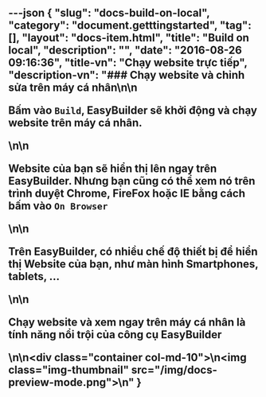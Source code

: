 ---json
{
    "slug": "docs-build-on-local",
    "category": "document.getttingstarted",
    "tag": [],
    "layout": "docs-item.html",
    "title": "Build on local",
    "description": "",
    "date": "2016-08-26 09:16:36",
    "title-vn": "Chạy website trực tiếp",
    "description-vn": "### Chạy website và chỉnh sửa trên máy cá nhân\n\n<p>Bấm vào ```Build```, EasyBuilder sẽ khởi động và chạy website trên máy cá nhân.</p>\n\n<p>Website của bạn sẽ hiển thị lên ngay trên EasyBuilder. Nhưng bạn cũng có thể xem nó trên trình duyệt  Chrome, FireFox hoặc IE bằng cách bấm vào  <code>On Browser</code> </p>\n\n<p>Trên EasyBuilder, có nhiều chế độ thiết bị để hiển thị Website của bạn, như màn hình Smartphones, tablets, ...</p>\n\n<p> Chạy website và xem ngay trên máy cá nhân là tính năng nổi trội của công cụ EasyBuilder  </p>\n\n<div class=\"container col-md-10\">\n<img  class=\"img-thumbnail\" src=\"/img/docs-preview-mode.png\">\n</div>"
}
---
